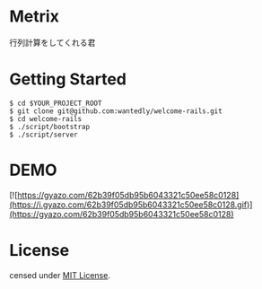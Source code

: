 # Metrix

行列計算をしてくれる君

# Getting Started

```
$ cd $YOUR_PROJECT_ROOT
$ git clone git@github.com:wantedly/welcome-rails.git
$ cd welcome-rails
$ ./script/bootstrap
$ ./script/server
```

# DEMO

[![https://gyazo.com/62b39f05db95b6043321c50ee58c0128](https://i.gyazo.com/62b39f05db95b6043321c50ee58c0128.gif)](https://gyazo.com/62b39f05db95b6043321c50ee58c0128)

# License

censed under [MIT License](./LICENSE).
